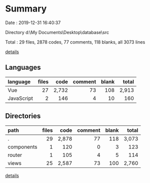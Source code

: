 # Summary

Date : 2019-12-31 16:40:37

Directory d:\My Documents\Desktop\database\src

Total : 29 files,  2878 codes, 77 comments, 118 blanks, all 3073 lines

[details](details.md)

## Languages
| language | files | code | comment | blank | total |
| :--- | ---: | ---: | ---: | ---: | ---: |
| Vue | 27 | 2,732 | 73 | 108 | 2,913 |
| JavaScript | 2 | 146 | 4 | 10 | 160 |

## Directories
| path | files | code | comment | blank | total |
| :--- | ---: | ---: | ---: | ---: | ---: |
| . | 29 | 2,878 | 77 | 118 | 3,073 |
| components | 1 | 120 | 0 | 3 | 123 |
| router | 1 | 105 | 4 | 5 | 114 |
| views | 25 | 2,587 | 73 | 100 | 2,760 |

[details](details.md)